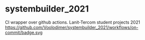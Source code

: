 # systembuilder_2021
CI wrapper over github actions. Lanit-Tercom student projects 2021
https://github.com/Voolodimer/systembuilder_2021/workflows/on-commit/badge.svg
